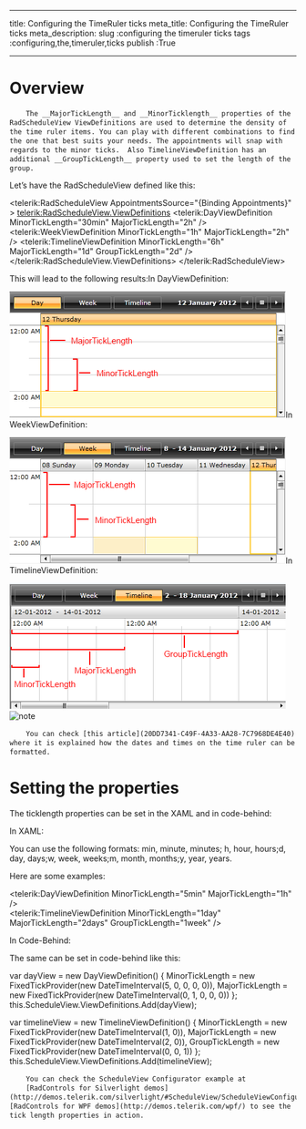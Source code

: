 ___
title: Configuring the TimeRuler ticks
meta_title: Configuring the TimeRuler ticks
meta_description: 
slug :configuring the timeruler ticks
tags :configuring,the,timeruler,ticks
publish :True
___


# Overview


        The __MajorTickLength__ and __MinorTicklength__ properties of the RadScheduleView ViewDefinitions are used to determine the density of the time ruler items. You can play with different combinations to find the one that best suits your needs. The appointments will snap with regards to the minor ticks.  Also TimelineViewDefinition has an additional __GroupTickLength__ property used to set the length of the group. 
        

Let’s have the RadScheduleView defined like this:


<telerik:RadScheduleView AppointmentsSource="{Binding Appointments}" >
	<telerik:RadScheduleView.ViewDefinitions>
		<telerik:DayViewDefinition MinorTickLength="30min" MajorTickLength="2h"  />
		<telerik:WeekViewDefinition MinorTickLength="1h" MajorTickLength="2h" />
		<telerik:TimelineViewDefinition MinorTickLength="6h" MajorTickLength="1d" GroupTickLength="2d" />
	</telerik:RadScheduleView.ViewDefinitions>
</telerik:RadScheduleView>

This will lead to the following results:In DayViewDefinition:
    	

![radscheduleview features timeruler day View](../Media\radscheduleview_features_timeruler_dayView.png)In WeekViewDefinition:
    	

![radscheduleview features timeruler week View](../Media\radscheduleview_features_timeruler_weekView.png)In TimelineViewDefinition:

![radscheduleview features timeruler timeline View](../Media\radscheduleview_features_timeruler_timelineView.png)
    ![note](note.jpg)
    	


    	You can check [this article](20DD7341-C49F-4A33-AA28-7C7968DE4E40) where it is explained how the dates and times on the time ruler can be formatted.
    	

# Setting the properties

The ticklength properties can be set in the XAML and in code-behind:

In XAML:
       

You can use the following formats:
       min,  minute, minutes; h, hour, hours;d, day, days;w, week, weeks;m, month, months;y, year, years.

Here are some examples:


<telerik:DayViewDefinition MinorTickLength="5min" MajorTickLength="1h" />				
<telerik:TimelineViewDefinition MinorTickLength="1day" MajorTickLength="2days" GroupTickLength="1week" />

In Code-Behind:
       

The same can be set in code-behind like this:


var dayView = new DayViewDefinition()
{
	MinorTickLength = new FixedTickProvider(new DateTimeInterval(5, 0, 0, 0, 0)),
	MajorTickLength = new FixedTickProvider(new DateTimeInterval(0, 1, 0, 0, 0))
};
this.ScheduleView.ViewDefinitions.Add(dayView);


var timelineView = new TimelineViewDefinition()
{
	MinorTickLength = new FixedTickProvider(new DateTimeInterval(1, 0)),
	MajorTickLength = new FixedTickProvider(new DateTimeInterval(2, 0)),
	GroupTickLength = new FixedTickProvider(new DateTimeInterval(0, 0, 1))
};
this.ScheduleView.ViewDefinitions.Add(timelineView);


      	You can check the ScheduleView Configurator example at 
      	[RadControls for Silverlight demos](http://demos.telerik.com/silverlight/#ScheduleView/ScheduleViewConfigurator)[RadControls for WPF demos](http://demos.telerik.com/wpf/) to see the tick length properties in action.
      
